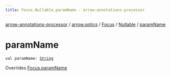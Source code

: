 ```yaml
---
title: Focus.Nullable.paramName - arrow-annotations-processor
---
```


[arrow-annotations-processor](../../../index.html) / [arrow.optics](../../index.html) / [Focus](../index.html) / [Nullable](index.html) / [paramName](./param-name.html)

# paramName

`val paramName: `[`String`](https://kotlinlang.org/api/latest/jvm/stdlib/kotlin/-string/index.html)

Overrides [Focus.paramName](../param-name.html)

